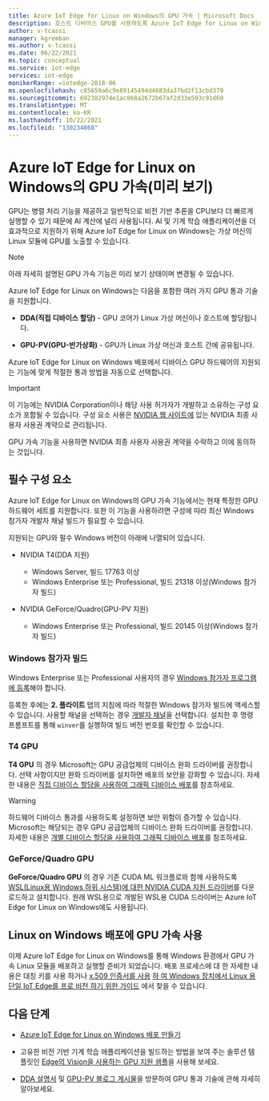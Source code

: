 ```yaml
---
title: Azure IoT Edge for Linux on Windows의 GPU 가속 | Microsoft Docs
description: 호스트 디바이스 GPU를 사용하도록 Azure IoT Edge for Linux on Windows 가상 머신을 구성하는 방법에 관해 알아봅니다.
author: v-tcassi
manager: kgremban
ms.author: v-tcassi
ms.date: 06/22/2021
ms.topic: conceptual
ms.service: iot-edge
services: iot-edge
monikerRange: =iotedge-2018-06
ms.openlocfilehash: c85659a6c9e89145494d4683da37bd2f13cbd379
ms.sourcegitcommit: 692382974e1ac868a2672b67af2d33e593c91d60
ms.translationtype: MT
ms.contentlocale: ko-KR
ms.lasthandoff: 10/22/2021
ms.locfileid: "130234868"
---
```

# <a name="gpu-acceleration-for-azure-iot-edge-for-linux-on-windows-preview"></a>Azure IoT Edge for Linux on Windows의 GPU 가속(미리 보기)

GPU는 병렬 처리 기능을 제공하고 일반적으로 비전 기반 추론을 CPU보다 더 빠르게 실행할 수 있기 때문에 AI 계산에 널리 사용됩니다. AI 및 기계 학습 애플리케이션을 더 효과적으로 지원하기 위해 Azure IoT Edge for Linux on Windows는 가상 머신의 Linux 모듈에 GPU를 노출할 수 있습니다.

> [!NOTE]
> 아래 자세히 설명된 GPU 가속 기능은 미리 보기 상태이며 변경될 수 있습니다.

Azure IoT Edge for Linux on Windows는 다음을 포함한 여러 가지 GPU 통과 기술을 지원합니다.

* **DDA(직접 디바이스 할당)** - GPU 코어가 Linux 가상 머신이나 호스트에 할당됩니다.

* **GPU-PV(GPU-반가상화)** - GPU가 Linux 가상 머신과 호스트 간에 공유됩니다.

Azure IoT Edge for Linux on Windows 배포에서 디바이스 GPU 하드웨어의 지원되는 기능에 맞게 적절한 통과 방법을 자동으로 선택합니다.

> [!IMPORTANT]
> 이 기능에는 NVIDIA Corporation이나 해당 사용 허가자가 개발하고 소유하는 구성 요소가 포함될 수 있습니다. 구성 요소 사용은 [NVIDIA 웹 사이트에](https://www.nvidia.com/content/DriverDownload-March2009/licence.php?lang=us) 있는 NVIDIA 최종 사용자 사용권 계약으로 관리됩니다.
>
> GPU 가속 기능을 사용하면 NVIDIA 최종 사용자 사용권 계약을 수락하고 이에 동의하는 것입니다.

## <a name="prerequisites"></a>필수 구성 요소

Azure IoT Edge for Linux on Windows의 GPU 가속 기능에서는 현재 특정한 GPU 하드웨어 세트를 지원합니다. 또한 이 기능을 사용하려면 구성에 따라 최신 Windows 참가자 개발자 채널 빌드가 필요할 수 있습니다.

지원되는 GPU와 필수 Windows 버전이 아래에 나열되어 있습니다.

* NVIDIA T4(DDA 지원)

  * Windows Server, 빌드 17763 이상
  * Windows Enterprise 또는 Professional, 빌드 21318 이상(Windows 참가자 빌드)

* NVIDIA GeForce/Quadro(GPU-PV 지원)

  * Windows Enterprise 또는 Professional, 빌드 20145 이상(Windows 참가자 빌드)

### <a name="windows-insider-builds"></a>Windows 참가자 빌드

Windows Enterprise 또는 Professional 사용자의 경우 [Windows 참가자 프로그램에 등록](https://insider.windows.com/getting-started#register)해야 합니다.

등록한 후에는 **2. 플라이트** 탭의 지침에 따라 적절한 Windows 참가자 빌드에 액세스할 수 있습니다. 사용할 채널을 선택하는 경우 [개발자 채널](/windows-insider/flight-hub/#active-development-builds-of-windows-10)을 선택합니다. 설치한 후 명령 프롬프트를 통해 `winver`를 실행하여 빌드 버전 번호를 확인할 수 있습니다.

### <a name="t4-gpus"></a>T4 GPU

**T4 GPU** 의 경우 Microsoft는 GPU 공급업체의 디바이스 완화 드라이버를 권장합니다. 선택 사항이지만 완화 드라이버를 설치하면 배포의 보안을 강화할 수 있습니다. 자세한 내용은 [직접 디바이스 할당을 사용하여 그래픽 디바이스 배포](/windows-server/virtualization/hyper-v/deploy/deploying-graphics-devices-using-dda#optional---install-the-partitioning-driver)를 참조하세요.

> [!WARNING]
> 하드웨어 디바이스 통과를 사용하도록 설정하면 보안 위험이 증가할 수 있습니다. Microsoft는 해당되는 경우 GPU 공급업체의 디바이스 완화 드라이버를 권장합니다. 자세한 내용은 [개별 디바이스 할당을 사용하여 그래픽 디바이스 배포](/windows-server/virtualization/hyper-v/deploy/deploying-graphics-devices-using-dda)를 참조하세요.

### <a name="geforcequadro-gpus"></a>GeForce/Quadro GPU

**GeForce/Quadro GPU** 의 경우 기존 CUDA ML 워크플로와 함께 사용하도록 [WSL(Linux용 Windows 하위 시스템)에 대한 NVIDIA CUDA 지원 드라이버](https://developer.nvidia.com/cuda/wsl)를 다운로드하고 설치합니다. 원래 WSL용으로 개발된 WSL용 CUDA 드라이버는 Azure IoT Edge for Linux on Windows에도 사용됩니다.

## <a name="using-gpu-acceleration-for-your-linux-on-windows-deployment"></a>Linux on Windows 배포에 GPU 가속 사용

이제 Azure IoT Edge for Linux on Windows를 통해 Windows 환경에서 GPU 가속 Linux 모듈을 배포하고 실행할 준비가 되었습니다. 배포 프로세스에 대 한 자세한 내용은 대칭 키를 사용 하거나 [x.509 인증서를 사용](how-to-provision-single-device-linux-on-windows-x509.md) [하 여 Windows 장치에서 Linux 용 단일 IoT Edge를 프로 비전 하기 위한 가이드](how-to-provision-single-device-linux-on-windows-symmetric.md) 에서 찾을 수 있습니다.

## <a name="next-steps"></a>다음 단계

* [Azure IoT Edge for Linux on Windows 배포 만들기](how-to-install-iot-edge-on-windows.md)

* 고유한 비전 기반 기계 학습 애플리케이션을 빌드하는 방법을 보여 주는 솔루션 템플릿인 [Edge의 Vision을 사용하는 GPU 지원 샘플](https://github.com/Azure-Samples/azure-intelligent-edge-patterns/blob/master/factory-ai-vision/Tutorial/Eflow.md)을 사용해 보세요.

* [DDA 설명서](/windows-server/virtualization/hyper-v/plan/plan-for-gpu-acceleration-in-windows-server#discrete-device-assignment-dda) 및 [GPU-PV 블로그 게시물](https://devblogs.microsoft.com/directx/directx-heart-linux/#gpu-virtualization)을 방문하여 GPU 통과 기술에 관해 자세히 알아보세요.
